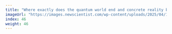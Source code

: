 ```yaml
---
title: "Where exactly does the quantum world end and concrete reality begin?"
imageUrl: "https://images.newscientist.com/wp-content/uploads/2025/04/16173634/SEI_247755746.jpg?width=788"
index: 46
weight: 46
---
```

